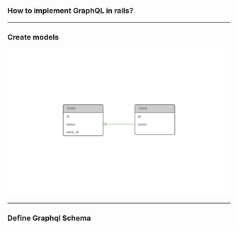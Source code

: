 ### How to implement GraphQL in rails?

---

### Create models

![](/theme/db_schema.png)

---

### Define Graphql Schema